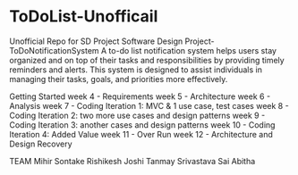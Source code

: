 # ToDoList-Unofficail
Unofficial Repo for SD Project
Software Design Project- ToDoNotificationSystem
A to-do list notification system helps users stay organized and on top of their tasks and responsibilities by providing timely reminders and alerts. This system is designed to assist individuals in managing their tasks, goals, and priorities more effectively.

Getting Started
week 4 - Requirements
week 5 - Architecture
week 6 - Analysis
week 7 - Coding Iteration 1: MVC & 1 use case, test cases
week 8 - Coding Iteration 2: two more use cases and design patterns
week 9 - Coding Iteration 3: another cases and design patterns
week 10 - Coding Iteration 4: Added Value
week 11 - Over Run
week 12 - Architecture and Design Recovery

TEAM
Mihir Sontake
Rishikesh Joshi
Tanmay Srivastava
Sai Abitha
